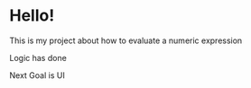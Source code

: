 # Hello!
This is my project about how to evaluate a numeric expression

Logic has done

Next Goal is UI
